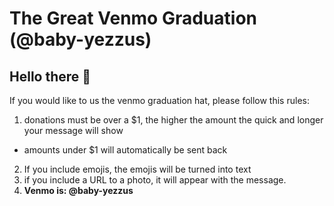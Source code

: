 # The Great Venmo Graduation (@baby-yezzus)

## Hello there :wave:

If you would like to us the venmo graduation hat, please follow this rules:
1) donations must be over a $1, the higher the amount the quick and longer your message will show
  * amounts under $1 will automatically be sent back
2) If you include emojis, the emojis will be turned into text
3) if you include a URL to a photo, it will appear with the message.
4) **Venmo is: @baby-yezzus**
